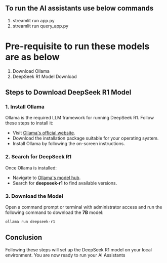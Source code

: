 ## To run the AI assistants use below commands
1. streamlit run app.py
2. streamlit run query_app.py

# Pre-requisite to run these models are as below
1. Download Ollama
2. DeepSeek R1 Model Download

## Steps to Download DeepSeek R1 Model

### 1. Install Ollama
Ollama is the required LLM framework for running DeepSeek R1. Follow these steps to install it:
- Visit [Ollama's official website](https://ollama.com/).
- Download the installation package suitable for your operating system.
- Install Ollama by following the on-screen instructions.

### 2. Search for DeepSeek R1
Once Ollama is installed:
- Navigate to [Ollama's model hub](https://ollama.com/).
- Search for **deepseek-r1** to find available versions.

### 3. Download the Model
Open a command prompt or terminal with administrator access and run the following command to download the **7B** model:

```sh
ollama run deepseek-r1
```

## Conclusion
Following these steps will set up the DeepSeek R1 model on your local environment. You are now ready to run your AI Assistants

